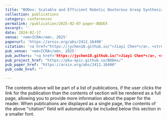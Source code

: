 ```yaml
---
title: "BODex: Scalable and Efficient Robotic Dexterous Grasp Synthesis Using Bilevel Optimization"
collection: publications
category: conferences
permalink: /publication/2025-02-07-paper-BODEX
excerpt: ''
date: 2024-02-17
venue: '<em>ICRA</em>, 2025'
paperurl: 'https://arxiv.org/abs/2412.16490'
citation: '<a href="https://jychen18.github.io/">Jiayi Chen*</a>, <strong>Yubin Ke</strong>*,<a href="https://hughw19.github.io/">He Wang†</a>; <em>ICRA</em>, 2025.'
pub_venue: '<em>ICRA</em>, 2025'
pub_authors: "<a href="https://jychen18.github.io/">Jiayi Chen*</a>, <strong>Yubin Ke</strong>*,<a href="https://hughw19.github.io/">He Wang†</a>"
pub_project_href: "https://pku-epic.github.io/BODex/"
pub_paper_href: "https://arxiv.org/abs/2412.16490"
pub_code_href: ""

---
```


The contents above will be part of a list of publications, if the user clicks the link for the publication than the contents of section will be rendered as a full page, allowing you to provide more information about the paper for the reader. When publications are displayed as a single page, the contents of the above "citation" field will automatically be included below this section in a smaller font.
